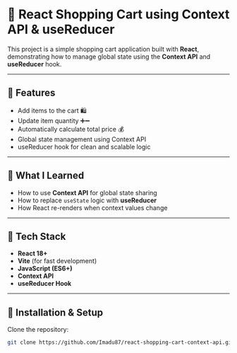 # 🛒 React Shopping Cart using Context API & useReducer

This project is a simple shopping cart application built with **React**, demonstrating how to manage global state using the **Context API** and **useReducer** hook.

---

## 🚀 Features
- Add items to the cart 🛍️  
- Update item quantity ➕➖  
- Automatically calculate total price 💰  
- Global state management using Context API  
- useReducer hook for clean and scalable logic  

---

## 🧠 What I Learned
- How to use **Context API** for global state sharing  
- How to replace `useState` logic with **useReducer**  
- How React re-renders when context values change  

---

## 🧩 Tech Stack
- **React 18+**
- **Vite** (for fast development)
- **JavaScript (ES6+)**
- **Context API**
- **useReducer Hook**

---

## 🧰 Installation & Setup

Clone the repository:
```bash
git clone https://github.com/Imadu87/react-shopping-cart-context-api.git

